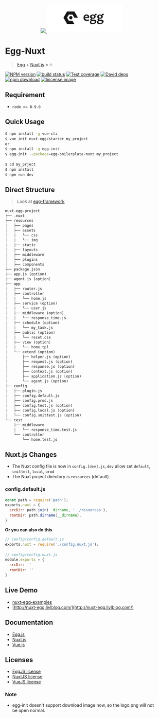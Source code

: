 
<p align="center">
    <a href="https://github.com/nuxt/nuxt.js" target="_blank">
    <img width="100" src="https://camo.githubusercontent.com/4aa5532ee9baf623c95b901372002dfa4e97ff01/687474703a2f2f696d6775722e636f6d2f56344c746f49492e706e67">
    </a>
    <a href="https://github.com/eggjs/egg/" target="_blank">
        <img width="250" src="https://raw.githubusercontent.com/eggjs/egg/master/docs/assets/egg-logo.png">
    </a>
</p>

# Egg-Nuxt

> [Egg](https://eggjs.org/) + [Nuxt.js](https://nuxtjs.org) = 🔥

[![NPM version][npm-image]][npm-url]
[![build status][travis-image]][travis-url]
[![Test coverage][codecov-image]][codecov-url]
[![David deps][david-image]][david-url]
[![npm download][download-image]][download-url]
[![lincense image][lincense-image]][lincense-url]

[npm-image]: https://img.shields.io/npm/v/nuxt-egg.svg?style=flat-square
[npm-url]: https://npmjs.org/package/nuxt-egg
[travis-image]: https://api.travis-ci.org/liyanlong/nuxt-egg.svg?branch=master
[travis-url]: https://travis-ci.org/liyanlong/nuxt-egg
[codecov-image]: https://codecov.io/github/liyanlong/nuxt-egg/coverage.svg?branch=master
[codecov-url]: https://codecov.io/github/liyanlong/nuxt-egg?branch=master
[david-image]: https://img.shields.io/david/liyanlong/nuxt-egg.svg?style=flat-square
[david-url]: https://david-dm.org/liyanlong/nuxt-egg
[download-image]: https://img.shields.io/npm/dm/nuxt-egg.svg?style=flat-square
[download-url]: https://npmjs.org/package/nuxt-egg
[lincense-image]: https://img.shields.io/npm/l/nuxt-egg.svg
[lincense-url]: https://github.com/liyanlong/nuxt-egg/blob/master/LICENSE

## Requirement

- `node >= 8.9.0`

## Quick Usage

```bash
$ npm install -g vue-cli
$ vue init nuxt-egg/starter my_project
or 
$ npm install -g egg-init
$ egg-init --package=egg-boilerplate-nuxt my_project

$ cd my_prject
$ npm install
$ npm run dev
```

## Direct Structure
> Look at [egg-framework](https://eggjs.org/zh-cn/basics/structure.html)

```
nuxt-egg-project
├── .nuxt
├── resources
|   ├── pages
│   ├── assets
│   |   └── css
│   |   └── img
│   ├── static
│   ├── layouts
│   ├── middleware
│   ├── plugins
│   ├── components
├── package.json
├── app.js (option)
├── agent.js (option)
├── app
|   ├── router.js
│   ├── controller
│   |   └── home.js
│   ├── service (option)
│   |   └── user.js
│   ├── middleware (option)
│   |   └── response_time.js
│   ├── schedule (option)
│   |   └── my_task.js
│   ├── public (option)
│   |   └── reset.css
│   ├── view (option)
│   |   └── home.tpl
│   └── extend (option)
│       ├── helper.js (option)
│       ├── request.js (option)
│       ├── response.js (option)
│       ├── context.js (option)
│       ├── application.js (option)
│       └── agent.js (option)
├── config
|   ├── plugin.js
|   ├── config.default.js
│   ├── config.prod.js
|   ├── config.test.js (option)
|   ├── config.local.js (option)
|   └── config.unittest.js (option)
└── test
    ├── middleware
    |   └── response_time.test.js
    └── controller
        └── home.test.js
```
##  Nuxt.js Changes

- The Nuxt config file is now in  `config.[dev].js`, `dev` allow set `default`, `unittest`, `local`, `prod`
- The Nuxt project directory is `resources` (default)

### config.default.js

```js
const path = require('path');
exports.nuxt = {
  srcDir: path.join(__dirname, '../resources'),
  rootDir: path.dirname(__dirname),
}
```
**Or you can also do this**

```js
// config/config.default.js
exports.nuxt = require('./config.nuxt.js');

// config/config.nuxt.js
module.exports = {
  srcDir: ''
  rootDir: ''
}
```

## Live Demo

- [nuxt-egg-examples](https://github.com/liyanlong/nuxt-egg-examples)
- [http://nuxt-egg.liylblog.com/](http://nuxt-egg.liylblog.com/)

## Documentation

- [Egg.js](https://eggjs.org/)
- [Nuxt.js](https://nuxtjs.org/guide/)
- [Vue.js](http://vuejs.org/guide/)

## Licenses

- [EggJS license](https://github.com/eggjs/egg/blob/master/LICENSE)
- [NuxtJS license](https://github.com/nuxt/nuxt.js/blob/master/LICENSE.md)
- [VueJS license](https://github.com/vuejs/vue/blob/master/LICENSE)

### Note
- egg-init doesn't support download image now, so the logo.png will not be open normal.

